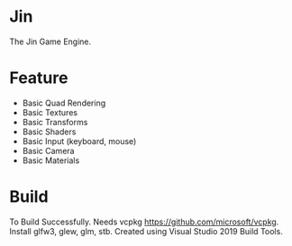 # Jin
The Jin Game Engine.

# Feature
+ Basic Quad Rendering
+ Basic Textures
+ Basic Transforms
+ Basic Shaders
+ Basic Input (keyboard, mouse)
+ Basic Camera
+ Basic Materials

# Build
To Build Successfully.
Needs vcpkg https://github.com/microsoft/vcpkg.
	Install glfw3, glew, glm, stb.
Created using Visual Studio 2019 Build Tools.
